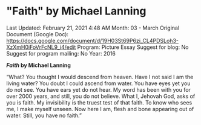 # "Faith" by Michael Lanning

Last Updated: February 21, 2021 4:48 AM
Month: 03 - March
Original Document (Google Doc): https://docs.google.com/document/d/19H03St69P6zi_CL4PDSLoh3-XzXmH0iFoVrFcNL9_i4/edit
Program: Picture Essay
Suggest for blog: No
Suggest for program mailing: No
Year: 2016

***Faith* by Michael Lanning**

“What? You thought I would descend from heaven. Have I not said I am the living water? You doubt I could ascend from water. You have eyes yet you do not see. You have ears yet do not hear. My word has been with you for over 2000 years, and still, you do not believe. What I, Jehovah God, asks of you is faith. My invisibility is the truest test of that faith. To know who sees me, I make myself unseen. Now here I am, flesh and bone appearing out of water. Still, you have no faith.”